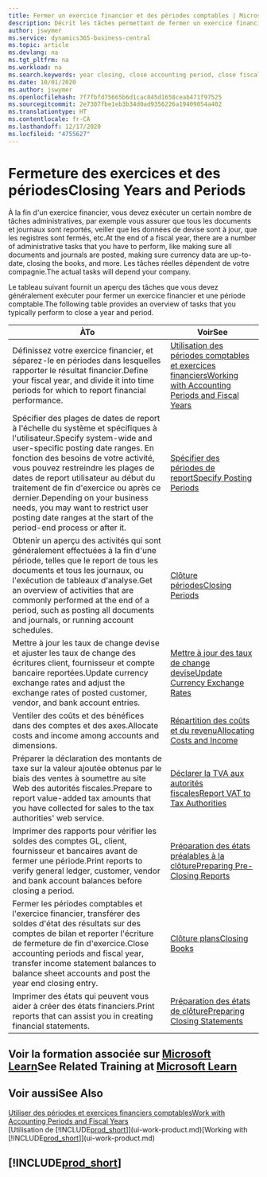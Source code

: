 ```yaml
---
title: Fermer un exercice financier et des périodes comptables | Microsoft Docs
description: Décrit les tâches permettant de fermer un exercice financier ou une période comptable, par exemple, en vérifiant que les documents et les journaux sont reportés et en vérifiant les soldes bancaires.
author: jswymer
ms.service: dynamics365-business-central
ms.topic: article
ms.devlang: na
ms.tgt_pltfrm: na
ms.workload: na
ms.search.keywords: year closing, close accounting period, close fiscal year, bank account detailed trial balance
ms.date: 10/01/2020
ms.author: jswymer
ms.openlocfilehash: 7f7fbfd75665b6d1cac845d1658ceab471f97525
ms.sourcegitcommit: 2e7307fbe1eb3b34d0ad9356226a19409054a402
ms.translationtype: HT
ms.contentlocale: fr-CA
ms.lasthandoff: 12/17/2020
ms.locfileid: "4755627"
---
```

# <a name="closing-years-and-periods"></a><span data-ttu-id="c65b5-103">Fermeture des exercices et des périodes</span><span class="sxs-lookup"><span data-stu-id="c65b5-103">Closing Years and Periods</span></span>

<span data-ttu-id="c65b5-104">À la fin d'un exercice financier, vous devez exécuter un certain nombre de tâches administratives, par exemple vous assurer que tous les documents et journaux sont reportés, veiller que les données de devise sont à jour, que les registres sont fermés, etc.</span><span class="sxs-lookup"><span data-stu-id="c65b5-104">At the end of a fiscal year, there are a number of administrative tasks that you have to perform, like making sure all documents and journals are posted, making sure currency data are up-to-date, closing the books, and more.</span></span> <span data-ttu-id="c65b5-105">Les tâches réelles dépendent de votre compagnie.</span><span class="sxs-lookup"><span data-stu-id="c65b5-105">The actual tasks will depend your company.</span></span>

<span data-ttu-id="c65b5-106">Le tableau suivant fournit un aperçu des tâches que vous devez généralement exécuter pour fermer un exercice financier et une période comptable.</span><span class="sxs-lookup"><span data-stu-id="c65b5-106">The following table provides an overview of tasks that you typically perform to close a year and period.</span></span>

| <span data-ttu-id="c65b5-107">À</span><span class="sxs-lookup"><span data-stu-id="c65b5-107">To</span></span> | <span data-ttu-id="c65b5-108">Voir</span><span class="sxs-lookup"><span data-stu-id="c65b5-108">See</span></span> |
| --- | --- |
| <span data-ttu-id="c65b5-109">Définissez votre exercice financier, et séparez-le en périodes dans lesquelles rapporter le résultat financier.</span><span class="sxs-lookup"><span data-stu-id="c65b5-109">Define your fiscal year, and divide it into time periods for which to report financial performance.</span></span> | [<span data-ttu-id="c65b5-110">Utilisation des périodes comptables et exercices financiers</span><span class="sxs-lookup"><span data-stu-id="c65b5-110">Working with Accounting Periods and Fiscal Years</span></span>](finance-accounting-periods-and-fiscal-years.md)|
| <span data-ttu-id="c65b5-111">Spécifier des plages de dates de report à l'échelle du système et spécifiques à l'utilisateur.</span><span class="sxs-lookup"><span data-stu-id="c65b5-111">Specify system-wide and user-specific posting date ranges.</span></span> <span data-ttu-id="c65b5-112">En fonction des besoins de votre activité, vous pouvez restreindre les plages de dates de report utilisateur au début du traitement de fin d'exercice ou après ce dernier.</span><span class="sxs-lookup"><span data-stu-id="c65b5-112">Depending on your business needs, you may want to restrict user posting date ranges at the start of the period-end process or after it.</span></span> |[<span data-ttu-id="c65b5-113">Spécifier des périodes de report</span><span class="sxs-lookup"><span data-stu-id="c65b5-113">Specify Posting Periods</span></span>](finance-how-specify-posting-periods.md) |
| <span data-ttu-id="c65b5-114">Obtenir un aperçu des activités qui sont généralement effectuées à la fin d'une période, telles que le report de tous les documents et tous les journaux, ou l'exécution de tableaux d'analyse.</span><span class="sxs-lookup"><span data-stu-id="c65b5-114">Get an overview of activities that are commonly performed at the end of a period, such as posting all documents and journals, or running account schedules.</span></span> |[<span data-ttu-id="c65b5-115">Clôture périodes</span><span class="sxs-lookup"><span data-stu-id="c65b5-115">Closing Periods</span></span>](year-how-complete-period-end-processes.md) |
| <span data-ttu-id="c65b5-116">Mettre à jour les taux de change devise et ajuster les taux de change des écritures client, fournisseur et compte bancaire reportées.</span><span class="sxs-lookup"><span data-stu-id="c65b5-116">Update currency exchange rates and adjust the exchange rates of posted customer, vendor, and bank account entries.</span></span> |[<span data-ttu-id="c65b5-117">Mettre à jour des taux de change devise</span><span class="sxs-lookup"><span data-stu-id="c65b5-117">Update Currency Exchange Rates</span></span>](finance-how-update-currencies.md) |
| <span data-ttu-id="c65b5-118">Ventiler des coûts et des bénéfices dans des comptes et des axes.</span><span class="sxs-lookup"><span data-stu-id="c65b5-118">Allocate costs and income among accounts and dimensions.</span></span> |[<span data-ttu-id="c65b5-119">Répartition des coûts et du revenu</span><span class="sxs-lookup"><span data-stu-id="c65b5-119">Allocating Costs and Income</span></span>](year-allocate-costs-income.md) |
| <span data-ttu-id="c65b5-120">Préparer la déclaration des montants de taxe sur la valeur ajoutée obtenus par le biais des ventes à soumettre au site Web des autorités fiscales.</span><span class="sxs-lookup"><span data-stu-id="c65b5-120">Prepare to report value-added tax amounts that you have collected for sales to the tax authorities' web service.</span></span> |[<span data-ttu-id="c65b5-121">Déclarer la TVA aux autorités fiscales</span><span class="sxs-lookup"><span data-stu-id="c65b5-121">Report VAT to Tax Authorities</span></span>](finance-how-report-vat.md)|
| <span data-ttu-id="c65b5-122">Imprimer des rapports pour vérifier les soldes des comptes GL, client, fournisseur et bancaires avant de fermer une période.</span><span class="sxs-lookup"><span data-stu-id="c65b5-122">Print reports to verify general ledger, customer, vendor and bank account balances before closing a period.</span></span> |[<span data-ttu-id="c65b5-123">Préparation des états préalables à la clôture</span><span class="sxs-lookup"><span data-stu-id="c65b5-123">Preparing Pre-Closing Reports</span></span>](year-prepare-preclose-reports.md) |
| <span data-ttu-id="c65b5-124">Fermer les périodes comptables et l'exercice financier, transférer des soldes d'état des résultats sur des comptes de bilan et reporter l'écriture de fermeture de fin d'exercice.</span><span class="sxs-lookup"><span data-stu-id="c65b5-124">Close accounting periods and fiscal year, transfer income statement balances to balance sheet accounts and post the year end closing entry.</span></span> |[<span data-ttu-id="c65b5-125">Clôture plans</span><span class="sxs-lookup"><span data-stu-id="c65b5-125">Closing Books</span></span>](year-close-books.md) |
| <span data-ttu-id="c65b5-126">Imprimer des états qui peuvent vous aider à créer des états financiers.</span><span class="sxs-lookup"><span data-stu-id="c65b5-126">Print reports that can assist you in creating financial statements.</span></span> |[<span data-ttu-id="c65b5-127">Préparation des états de clôture</span><span class="sxs-lookup"><span data-stu-id="c65b5-127">Preparing Closing Statements</span></span>](year-prepare-close-statement.md) |

## <a name="see-related-training-at-microsoft-learn"></a><span data-ttu-id="c65b5-128">Voir la formation associée sur [Microsoft Learn](/learn/modules/close-fiscal-year-dynamics-365-business-central/index)</span><span class="sxs-lookup"><span data-stu-id="c65b5-128">See Related Training at [Microsoft Learn](/learn/modules/close-fiscal-year-dynamics-365-business-central/index)</span></span>

## <a name="see-also"></a><span data-ttu-id="c65b5-129">Voir aussi</span><span class="sxs-lookup"><span data-stu-id="c65b5-129">See Also</span></span>

[<span data-ttu-id="c65b5-130">Utiliser des périodes et exercices financiers comptables</span><span class="sxs-lookup"><span data-stu-id="c65b5-130">Work with Accounting Periods and Fiscal Years</span></span>](finance-accounting-periods-and-fiscal-years.md)  
<span data-ttu-id="c65b5-131">[Utilisation de [!INCLUDE[prod_short](includes/prod_short.md)]](ui-work-product.md)</span><span class="sxs-lookup"><span data-stu-id="c65b5-131">[Working with [!INCLUDE[prod_short](includes/prod_short.md)]](ui-work-product.md)</span></span>

## [!INCLUDE[prod_short](includes/free_trial_md.md)]  
